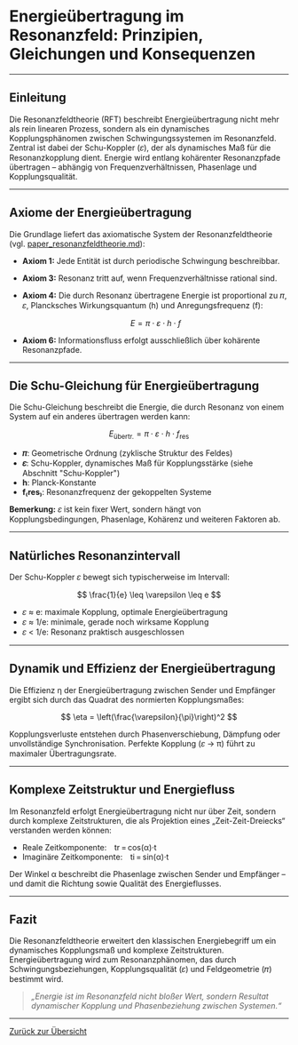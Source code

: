 # Energieübertragung im Resonanzfeld: Prinzipien, Gleichungen und Konsequenzen

---

## Einleitung

Die Resonanzfeldtheorie (RFT) beschreibt Energieübertragung nicht mehr als rein linearen Prozess, sondern als ein dynamisches Kopplungsphänomen zwischen Schwingungssystemen im Resonanzfeld. Zentral ist dabei der Schu-Koppler (𝜀), der als dynamisches Maß für die Resonanzkopplung dient. Energie wird entlang kohärenter Resonanzpfade übertragen – abhängig von Frequenzverhältnissen, Phasenlage und Kopplungsqualität.

---

## Axiome der Energieübertragung

Die Grundlage liefert das axiomatische System der Resonanzfeldtheorie (vgl. [paper_resonanzfeldtheorie.md](../definitionen/paper_resonanzfeldtheorie.md)):

- **Axiom 1:** Jede Entität ist durch periodische Schwingung beschreibbar.
- **Axiom 3:** Resonanz tritt auf, wenn Frequenzverhältnisse rational sind.
- **Axiom 4:** Die durch Resonanz übertragene Energie ist proportional zu 𝜋, 𝜀, Plancksches Wirkungsquantum (h) und Anregungsfrequenz (f):

  $$
  E = \pi \cdot \varepsilon \cdot h \cdot f
  $$

- **Axiom 6:** Informationsfluss erfolgt ausschließlich über kohärente Resonanzpfade.

---

## Die Schu-Gleichung für Energieübertragung

Die Schu-Gleichung beschreibt die Energie, die durch Resonanz von einem System auf ein anderes übertragen werden kann:

$$
E_{\text{übertr.}} = \pi \cdot \varepsilon \cdot h \cdot f_{\text{res}}
$$

- **𝜋**: Geometrische Ordnung (zyklische Struktur des Feldes)
- **𝜀**: Schu-Koppler, dynamisches Maß für Kopplungsstärke (siehe Abschnitt "Schu-Koppler")
- **h**: Planck-Konstante
- **f₍res₎**: Resonanzfrequenz der gekoppelten Systeme

**Bemerkung:** 𝜀 ist kein fixer Wert, sondern hängt von Kopplungsbedingungen, Phasenlage, Kohärenz und weiteren Faktoren ab.

---

## Natürliches Resonanzintervall

Der Schu-Koppler 𝜀 bewegt sich typischerweise im Intervall:

$$
\frac{1}{e} \leq \varepsilon \leq e
$$

- 𝜀 ≈ e: maximale Kopplung, optimale Energieübertragung
- 𝜀 ≈ 1/e: minimale, gerade noch wirksame Kopplung
- 𝜀 < 1/e: Resonanz praktisch ausgeschlossen

---

## Dynamik und Effizienz der Energieübertragung

Die Effizienz η der Energieübertragung zwischen Sender und Empfänger ergibt sich durch das Quadrat des normierten Kopplungsmaßes:

$$
\eta = \left(\frac{\varepsilon}{\pi}\right)^2
$$

Kopplungsverluste entstehen durch Phasenverschiebung, Dämpfung oder unvollständige Synchronisation. Perfekte Kopplung (𝜀 → π) führt zu maximaler Übertragungsrate.

---

## Komplexe Zeitstruktur und Energiefluss

Im Resonanzfeld erfolgt Energieübertragung nicht nur über Zeit, sondern durch komplexe Zeitstrukturen, die als Projektion eines „Zeit-Zeit-Dreiecks“ verstanden werden können:

- Reale Zeitkomponente: tr = cos(α)·t
- Imaginäre Zeitkomponente: ti = sin(α)·t

Der Winkel α beschreibt die Phasenlage zwischen Sender und Empfänger – und damit die Richtung sowie Qualität des Energieflusses.

---

## Fazit

Die Resonanzfeldtheorie erweitert den klassischen Energiebegriff um ein dynamisches Kopplungsmaß und komplexe Zeitstrukturen. Energieübertragung wird zum Resonanzphänomen, das durch Schwingungsbeziehungen, Kopplungsqualität (𝜀) und Feldgeometrie (𝜋) bestimmt wird.

> _„Energie ist im Resonanzfeld nicht bloßer Wert, sondern Resultat dynamischer Kopplung und Phasenbeziehung zwischen Systemen.“_

---

[Zurück zur Übersicht](../../../README.md)